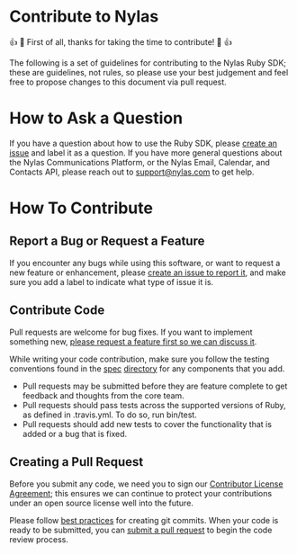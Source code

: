 # Contribute to Nylas
👍  🎉  First of all, thanks for taking the time to contribute! 🎉  👍

The following is a set of guidelines for contributing to the Nylas Ruby SDK; these are guidelines, not rules, so please use your best judgement and feel free to propose changes to this document via pull request.

# How to Ask a Question

If you have a question about how to use the Ruby SDK, please [create an issue](https://github.com/nylas/nylas-ruby/issues) and label it as a question. If you have more general questions about the Nylas Communications Platform, or the Nylas Email, Calendar, and Contacts API, please reach out to support@nylas.com to get help.

# How To Contribute
## Report a Bug or Request a Feature

If you encounter any bugs while using this software, or want to request a new feature or enhancement, please [create an issue to report it](https://github.com/nylas/nylas-ruby/issues), and make sure you add a label to indicate what type of issue it is.

## Contribute Code

Pull requests are welcome for bug fixes. If you want to implement something new, [please request a feature first so we can discuss it](https://github.com/nylas/nylas-ruby/issues).

While writing your code contribution, make sure you follow the testing conventions found in the [spec](https://github.com/nylas/nylas-ruby/tree/master/spec/nylas) [directory](https://github.com/nylas/nylas-ruby/tree/master/spec/nylas) for any components that you add. 

 - Pull requests may be submitted before they are feature complete to get feedback and thoughts from the core team.
 - Pull requests should pass tests across the supported versions of Ruby, as defined in .travis.yml. To do so, run bin/test.
 - Pull requests should add new tests to cover the functionality that is added or a bug that is fixed.

## Creating a Pull Request

Before you submit any code, we need you to sign our [Contributor License Agreement](https://docs.google.com/forms/d/e/1FAIpQLSdCnXWsaTkw5jhJ8DMtMu5TUI9Q-El_rCuGzkdBvnNJr8oDWQ/viewform); this ensures we can continue to protect your contributions under an open source license well into the future.

Please follow [best practices](https://github.com/trein/dev-best-practices/wiki/Git-Commit-Best-Practices) for creating git commits. When your code is ready to be submitted, you can [submit a pull request](https://help.github.com/articles/creating-a-pull-request/) to begin the code review process.